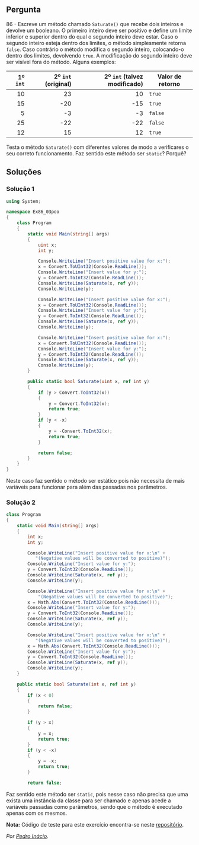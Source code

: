 ## Pergunta

86 - Escreve um método chamado `Saturate()` que recebe dois inteiros e devolve
um booleano. O primeiro inteiro deve ser positivo e define um limite inferior e
superior dentro do qual o segundo inteiro deve estar. Caso o segundo inteiro
esteja dentro dos limites, o método simplesmente retorna `false`. Caso
contrário o método modifica o segundo inteiro, colocando-o dentro dos limites,
devolvendo `true`. A modificação do segundo inteiro deve ser visível fora do
método. Alguns exemplos:

|1º `int`|2º `int` (original)|2º `int` (talvez modificado)|Valor de retorno|
|-------:|------------------:|---------------------------:|----------------|
|10|23|10|`true`|
|15|-20|-15|`true`|
|5|-3|-3|`false`|
|25|-22|-22|`false`|
|12|15|12|`true`|

Testa o método `Saturate()` com diferentes valores de modo a verificares o seu
correto funcionamento. Faz sentido este método ser `static`? Porquê?

## Soluções

### Solução 1

```csharp
using System;

namespace Ex86_03poo
{
    class Program
    {
        static void Main(string[] args)
        {
            uint x;
            int y;

            Console.WriteLine("Insert positive value for x:");
            x = Convert.ToUInt32(Console.ReadLine());
            Console.WriteLine("Insert value for y:");
            y = Convert.ToInt32(Console.ReadLine());
            Console.WriteLine(Saturate(x, ref y));
            Console.WriteLine(y);

            Console.WriteLine("Insert positive value for x:");
            x = Convert.ToUInt32(Console.ReadLine());
            Console.WriteLine("Insert value for y:");
            y = Convert.ToInt32(Console.ReadLine());
            Console.WriteLine(Saturate(x, ref y));
            Console.WriteLine(y);

            Console.WriteLine("Insert positive value for x:");
            x = Convert.ToUInt32(Console.ReadLine());
            Console.WriteLine("Insert value for y:");
            y = Convert.ToInt32(Console.ReadLine());
            Console.WriteLine(Saturate(x, ref y));
            Console.WriteLine(y);
        }

        public static bool Saturate(uint x, ref int y)
        {
            if (y > Convert.ToInt32(x))
            {
                y = Convert.ToInt32(x);
                return true;
            }
            if (y < -x)
            {
                y = -Convert.ToInt32(x);
                return true;
            }

            return false;
        }
    }
}
```

Neste caso faz sentido o método ser estático pois não necessita de mais variáveis
para funcionar para além das passadas nos parâmetros.

### Solução 2

```cs
class Program
{
    static void Main(string[] args)
    {
        int x;
        int y;

        Console.WriteLine("Insert positive value for x:\n" +
           "(Negative values will be converted to positive)");
        Console.WriteLine("Insert value for y:");
        y = Convert.ToInt32(Console.ReadLine());
        Console.WriteLine(Saturate(x, ref y));
        Console.WriteLine(y);

        Console.WriteLine("Insert positive value for x:\n" +
            "(Negative values will be converted to positive)");
        x = Math.Abs(Convert.ToInt32(Console.ReadLine()));
        Console.WriteLine("Insert value for y:");
        y = Convert.ToInt32(Console.ReadLine());
        Console.WriteLine(Saturate(x, ref y));
        Console.WriteLine(y);

        Console.WriteLine("Insert positive value for x:\n" +
           "(Negative values will be converted to positive)");
        x = Math.Abs(Convert.ToInt32(Console.ReadLine()));
        Console.WriteLine("Insert value for y:");
        y = Convert.ToInt32(Console.ReadLine());
        Console.WriteLine(Saturate(x, ref y));
        Console.WriteLine(y);
    }

    public static bool Saturate(int x, ref int y)
    {
        if (x < 0)
        {
            return false;
        }

        if (y > x)
        {
            y = x;
            return true;
        }
        if (y < -x)
        {
            y = -x;
            return true;
        }

        return false;
```

Faz sentido este método ser `static`, pois nesse caso não precisa que uma
exista uma instância da classe para ser chamado e apenas acede a variáveis
passadas como parâmetros, sendo que o método é executado apenas com os mesmos.

**Nota:** Código de teste para este exercício encontra-se neste
[repositório](https://github.com/PmaiWoW/GitHub-Exercises).

*Por [Pedro Inácio](https://github.com/PmaiWoW).*
